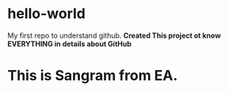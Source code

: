 # hello-world
My first repo to understand github. 
**Created This project ot know EVERYTHING in details about GitHub**

# This is Sangram from EA. 
